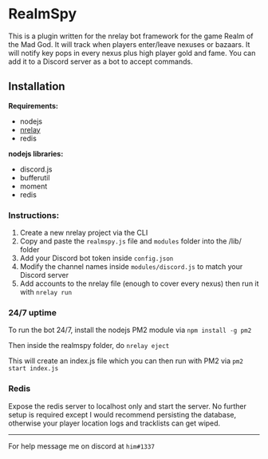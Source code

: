 # RealmSpy

This is a plugin written for the nrelay bot framework for the game Realm of the Mad God. It will track when players enter/leave nexuses or bazaars. It will notify key pops in every nexus plus high player gold and fame. You can add it to a Discord server as a bot to accept commands.


## Installation

**Requirements:**  

* nodejs
* [nrelay](https://github.com/thomas-crane/nrelay)
* redis

**nodejs libraries:**  

* discord.js
* bufferutil
* moment
* redis

### Instructions:

1. Create a new nrelay project via the CLI
1. Copy and paste the `realmspy.js` file and `modules` folder into the /lib/ folder
1. Add your Discord bot token inside `config.json`
1. Modify the channel names inside `modules/discord.js` to match your Discord server
1. Add accounts to the nrelay file (enough to cover every nexus) then run it with `nrelay run`

### 24/7 uptime

To run the bot 24/7, install the nodejs PM2 module via `npm install -g pm2`

Then inside the realmspy folder, do `nrelay eject`

This will create an index.js file which you can then run with PM2 via `pm2 start index.js`

### Redis

Expose the redis server to localhost only and start the server. No further setup is required except I would recommend persisting the database, otherwise your player location logs and tracklists can get wiped.



---

For help message me on discord at `him#1337`
